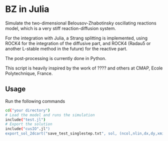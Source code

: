 # BZ in Julia

Simulate the two-dimensional Belousov-Zhabotinsky oscillating reactions model, which is a very stiff reaction-diffusion system.

For the integration with Julia, a Strang splitting is implemented, using ROCK4 for the integration of the diffusive part, and ROCK4 (Radau5 or another L-stable method in the future) for the reactive part.

The post-processing is currently done in Python.

This script is heavily inspired by the work of ???? and others at CMAP, Ecole Polytechnique, France.

## Usage

Run the following commands

```bash
cd("your directory")
# Load the model and runs the simulation
include("test.jl")
# Export the solution
include("cusIO".jl")
export_sol_2dcart("save_test_singlestep.txt", sol, (ncol,nlin,dx,dy,xmin,ymin,xmax,ymax))
```
